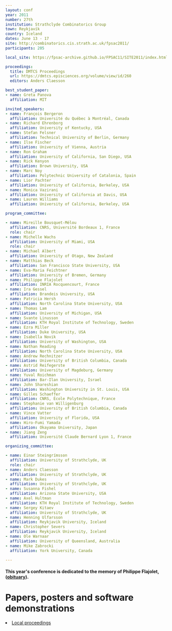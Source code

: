 ```yaml
---
layout: conf
year: 2011
number: 27th
institution: Strathclyde Combinatorics Group
town: Reykjavík
country: Iceland
dates: June 13 - 17
site: http://combinatorics.cis.strath.ac.uk/fpsac2011/
participants: 205

local_site: https://fpsac-archive.github.io/FPSAC11/SITE2011/index.html

proceedings:
  title: DMTCS Proceedings
  url: https://dmtcs.episciences.org/volume/view/id/260
  editors: Anders Claesson

best_student_paper:
- name: Greta Panova
  affiliation: MIT

invited_speakers:
- name: François Bergeron
  affiliation: Université du Québec à Montréal, Canada
- name: Richard Ehrenborg
  affiliation: University of Kentucky, USA
- name: Stefan Felsner
  affiliation: Technical University of Berlin, Germany
- name: Ilse Fischer
  affiliation: University of Vienna, Austria
- name: Ron Graham
  affiliation: University of California, San Diego, USA
- name: Rick Kenyon
  affiliation: Brown University, USA
- name: Marc Noy
  affiliation: Polytechnic University of Catalonia, Spain
- name: Lior Pachter
  affiliation: University of California, Berkeley, USA
- name: Monica Vazirani
  affiliation: University of California at Davis, USA
- name: Lauren Williams
  affiliation: University of California, Berkeley, USA

program_committee:

- name: Mireille Bousquet-Mélou
  affiliation: CNRS, Université Bordeaux 1, France
  role: chair
- name: Michelle Wachs
  affiliation: University of Miami, USA
  role: chair
- name: Michael Albert
  affiliation: University of Otago, New Zealand
- name: Matthias Beck
  affiliation: San Francisco State University, USA
- name: Eva-Maria Feichtner
  affiliation: University of Bremen, Germany
- name: Philippe Flajolet
  affiliation: INRIA Rocquencourt, France
- name: Ira Gessel
  affiliation: Brandeis University, USA
- name: Patricia Hersh
  affiliation: North Carolina State University, USA
- name: Thomas Lam
  affiliation: University of Michigan, USA
- name: Svante Linusson
  affiliation: KTH Royal Institute of Technology, Sweden
- name: Ezra Miller
  affiliation: Duke University, USA
- name: Isabella Novik
  affiliation: University of Washington, USA
- name: Nathan Reading
  affiliation: North Carolina State University, USA
- name: Andrew Rechnitzer
  affiliation: University of British Columbia, Canada
- name: Astrid Reifegerste
  affiliation: University of Magdeburg, Germany
- name: Yuval Roichman
  affiliation: Bar-Ilan University, Israel
- name: John Shareshian
  affiliation: Washington University in St. Louis, USA
- name: Gilles Schaeffer
  affiliation: CNRS, École Polytechnique, France
- name: Stephanie van Willigenburg
  affiliation: University of British Columbia, Canada
- name: Vince Vatter
  affiliation: University of Florida, USA
- name: Hiro-Fumi Yamada
  affiliation: Okayama University, Japan
- name: Jiang Zeng
  affiliation: Université Claude Bernard Lyon 1, France

organizing_committee:

- name: Einar Steingrímsson
  affiliation: University of Strathclyde, UK
  role: chair
- name: Anders Claesson
  affiliation: University of Strathclyde, UK
- name: Mark Dukes
  affiliation: University of Strathclyde, UK
- name: Susanna Fishel
  affiliation: Arizona State University, USA
- name: Axel Hultman
  affiliation: KTH Royal Institute of Technology, Sweden
- name: Sergey Kitaev
  affiliation: University of Strathclyde, UK
- name: Henning Ulfarsson
  affiliation: Reykjavik University, Iceland
- name: Christopher Severs
  affiliation: Reykjavik University, Iceland
- name: Ole Warnaar
  affiliation: University of Queensland, Australia
- name: Mike Zabrocki
  affiliation: York University, Canada

---
```


<H4>This year's conference is dedicated to the memory of Philippe Flajolet, (<a href="SITE2011/PFobituary.pdf">obituary</a>).</H4>

# Papers, posters and software demonstrations

<li><A HREF="https://fpsac-archive.github.io/FPSAC11/SITE2011/proceedings/local.pdf">Local proceedings</A>
